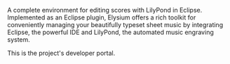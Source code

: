 A complete environment for editing scores with LilyPond in Eclipse. Implemented as an Eclipse plugin, Elysium offers a rich toolkit for conveniently managing your beautifully typeset sheet music by integrating Eclipse, the powerful IDE and LilyPond, the automated music engraving system.

This is the project's developer portal.
